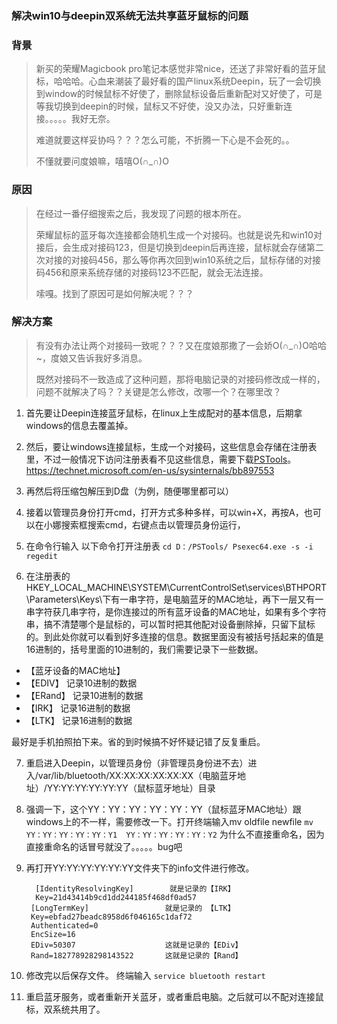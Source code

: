 ### 解决win10与deepin双系统无法共享蓝牙鼠标的问题


### 背景
> 新买的荣耀Magicbook pro笔记本感觉非常nice，还送了非常好看的蓝牙鼠标，哈哈哈。心血来潮装了最好看的国产linux系统Deepin，玩了一会切换到window的时候鼠标不好使了，删除鼠标设备后重新配对又好使了，可是等我切换到deepin的时候，鼠标又不好使，没又办法，只好重新连接。。。。。我好无奈。
> 
>难道就要这样妥协吗？？？怎么可能，不折腾一下心是不会死的。。
>
> 不懂就要问度娘嘛，嘻嘻O(∩_∩)O

### 原因
> 在经过一番仔细搜索之后，我发现了问题的根本所在。
> 
> 荣耀鼠标的蓝牙每次连接都会随机生成一个对接码。也就是说先和win10对接后，会生成对接码123，但是切换到deepin后再连接，鼠标就会存储第二次对接的对接码456，那么等你再次回到win10系统之后，鼠标存储的对接码456和原来系统存储的对接码123不匹配，就会无法连接。
> 
> 嗦嘎。找到了原因可是如何解决呢？？？
> 
### 解决方案
> 有没有办法让两个对接码一致呢？？？又在度娘那撒了一会娇O(∩_∩)O哈哈~，度娘又告诉我好多消息。
> 
> 既然对接码不一致造成了这种问题，那将电脑记录的对接码修改成一样的，问题不就解决了吗？？关键是怎么修改，改哪一个？在哪里改？
> 

1. 首先要让Deepin连接蓝牙鼠标，在linux上生成配对的基本信息，后期拿windows的信息去覆盖掉。

2. 然后，要让windows连接鼠标，生成一个对接码，这些信息会存储在注册表里，不过一般情况下访问注册表看不见这些信息，需要下载[PSTools](https://technet.microsoft.com/en-us/sysinternals/bb897553)。https://technet.microsoft.com/en-us/sysinternals/bb897553

3. 再然后将压缩包解压到D盘（为例，随便哪里都可以）
 
4. 接着以管理员身份打开cmd，打开方式多种多样，可以win+X，再按A，也可以在小娜搜索框搜索cmd，右键点击以管理员身份运行，
 
5. 在命令行输入 以下命令打开注册表
  `
 cd D：/PSTools/
 Psexec64.exe -s -i regedit 
 `
6. 在注册表的HKEY_LOCAL_MACHINE\SYSTEM\CurrentControlSet\services\BTHPORT\Parameters\Keys\下有一串字符，是电脑蓝牙的MAC地址，再下一层又有一串字符获几串字符，是你连接过的所有蓝牙设备的MAC地址，如果有多个字符串，搞不清楚哪个是鼠标的，可以暂时把其他配对设备删除掉，只留下鼠标的。到此处你就可以看到好多连接的信息。数据里面没有被括号括起来的值是16进制的，括号里面的10进制的，我们需要记录下一些数据。
*    【蓝牙设备的MAC地址】
*    【EDIV】                             记录10进制的数据
*    【ERand】                           记录10进制的数据
*    【IRK】                                记录16进制的数据
*    【LTK】                                记录16进制的数据
 
最好是手机拍照拍下来。省的到时候搞不好怀疑记错了反复重启。

7. 重启进入Deepin，以管理员身份（非管理员身份进不去）进入/var/lib/bluetooth/XX:XX:XX:XX:XX:XX（电脑蓝牙地址）/YY:YY:YY:YY:YY:YY（鼠标蓝牙地址）目录  
 
8. 强调一下，这个YY：YY：YY：YY：YY：YY（鼠标蓝牙MAC地址）跟windows上的不一样，需要修改一下。打开终端输入mv  oldfile  newfile
`
mv YY：YY：YY：YY：YY：Y1  YY：YY：YY：YY：YY：Y2
`
为什么不直接重命名，因为直接重命名的话冒号就没了。。。。。bug吧 

9. 再打开YY:YY:YY:YY:YY:YY文件夹下的info文件进行修改。

         [IdentityResolvingKey]        就是记录的【IRK】
         Key=21d43414b9cd1dd244185f468df0ad57
        [LongTermKey]                 就是记录的 【LTK】        
        Key=ebfad27beadc8958d6f046165c1daf72
        Authenticated=0
        EncSize=16
        EDiv=50307                    这就是记录的【EDiv】         
        Rand=182778928298143522       这就是记录的【Rand】         

10. 修改完以后保存文件。
 终端输入
 `
service bluetooth restart
`
11. 重启蓝牙服务，或者重新开关蓝牙，或者重启电脑。之后就可以不配对连接鼠标，双系统共用了。
